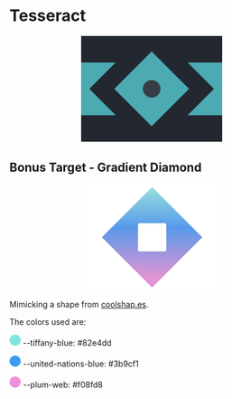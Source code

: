 # Tesseract

<p align="center">
  <img src="../../assets/1/9.png" alt="Tesseract" width="250px" >
</p>


## Bonus Target - Gradient Diamond

<p align="center">
  <img src="../../assets/1/9s.png" alt="Gradient Diamond" width="250px" >
</p>

Mimicking a shape from [coolshap.es](https://coolshap.es/).

The colors used are:

<span style="display:inline-block;background:#82e4dd;border-radius:50%;width:20px;height:20px;"></span> --tiffany-blue: #82e4dd

<span style="display:inline-block;background:#3b9cf1;border-radius:50%;width:20px;height:20px;"></span> --united-nations-blue: #3b9cf1

<span style="display:inline-block;background:#f08fd8;border-radius:50%;width:20px;height:20px;"></span> --plum-web: #f08fd8